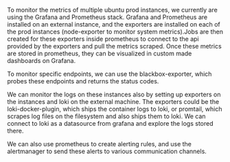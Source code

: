 To monitor the metrics of multiple ubuntu prod instances, we currently are using the Grafana and Prometheus stack. Grafana and Prometheus are installed on an external instance, and the exporters are installed on each of the prod instances (node-exporter to monitor system metrics).Jobs are then created for these exporters inside prometheus to connect to the api provided by the exporters and pull the metrics scraped. Once these metrics are stored in prometheus, they can be visualized in custom made dashboards on Grafana.

To monitor specific endpoints, we can use the blackbox-exporter, which probes these endpoints and returns the status codes.

We can monitor the logs on these instances also by setting up exporters on the instances and loki on the external machine. The exporters could be the loki-docker-plugin, which ships the container logs to loki, or promtail, which scrapes log files on the filesystem and also ships them to loki. We can connect to loki as a datasource from grafana and explore the logs stored there.

We can also use prometheus to create alerting rules, and use the alertmanager to send these alerts to various communication channels.